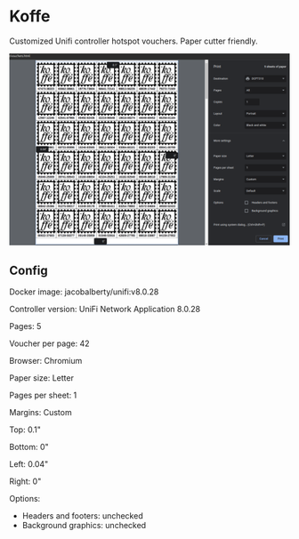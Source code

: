 # Koffe

Customized Unifi controller hotspot vouchers. Paper cutter friendly.

![](https://raw.githubusercontent.com/kleo/koffe/master/Screenshot%20from%202024-03-07%2013-48-56.png)

## Config

Docker image: jacobalberty/unifi:v8.0.28

Controller version: UniFi Network Application 8.0.28

Pages: 5

Voucher per page: 42

Browser: Chromium

Paper size: Letter

Pages per sheet: 1 

Margins: Custom

Top: 0.1"

Bottom: 0"

Left: 0.04"

Right: 0"

Options:
- Headers and footers: unchecked
- Background graphics: unchecked
